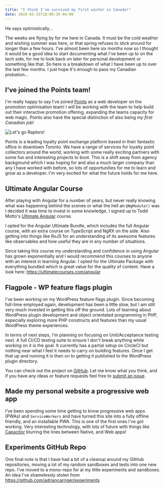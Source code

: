 ```yaml
---
title: "I think I’ve survived my first winter in Canada!"
date: 2019-03-25T18:09:35-04:00
---
```


He says optimistically...

The weeks are flying by for me here in Canada. It must be the cold weather and wishing summer was here, or that spring refuses to stick around for longer than a few hours. I've almost been here six months now so I thought it would be a good idea to start documenting what I've been up to on the tech side, for me to look back on later for personal development or something like that. So here is a breakdown of what I have been up to over the last few months. I just hope it's enough to pass my Canadian probation...

## I've joined the Points team!

I'm really happy to say I've joined [Points](https://points.com) as a web developer on the promotion optimisation team! I will be working with the team to help build out their interactive promotion offering, expanding the teams capacity for web magic. Points also have the special distinction of also being _my first Canadian job_!

<img src="https://media.giphy.com/media/7JQRVbQqCIv7aQzQ1P/giphy-downsized.gif" alt="Let's go Raptors!" />

Points is a leading loyalty point exchange platform based in their fantastic office in downtown Toronto. We have a range of services for loyalty point collectors around the world, working with some really exciting partners with some fun and interesting projects to boot. This is a shift away from agency background which I was hoping for and also a much larger company than any I have worked with before, so lots of opportunities for me to learn and grow as a developer. I'm very excited for what the future holds for me here.

## Ultimate Angular Course

After playing with Angular for a number of years, but never really knowing what was happening behind the scenes or what the hell an `@NgModule()` was I decided it was time to invest in some knowledge. I signed up to Todd Motto's [Ultimate Angular](https://ultimatecourses.com/angular) course.

I opted for the Angular Ultimate Bundle, which includes the full Angular course, with an extra course on TypeScript and NgRX on the side. Also getting into things like RxJS for an understanding of its awesome features like observables and how useful they are in any number of situations.

Since taking this course my understanding and confidence in using Angular has grown exponentially and I would recommend this courses to anyone with an interest in learning Angular. I opted for the Ultimate Package with everything bundled which is great value for the quality of content. Have a look here: https://ultimatecourses.com/angular

## Flagpole - WP feature flags plugin

I've been working on my WordPress feature flags plugin. Since becoming full-time employed again, development has been a little slow, but I am still very much invested in getting this off the ground. Lots of learning about WordPress plugin development and object orientated programming in PHP, especially exploring more PHP constructs and features than my usual WordPress theme experiences.

In terms of next steps, I'm planning on focusing on Unit/Acceptance testing next. A full CI/CD testing suite to ensure I don't break anything while working on it is the goal. It currently has a partial setup on CircleCI but nothing near what I feel it needs to carry on building features. Once I get that up and running it is then on to getting it published to the WordPress plugin directory.

You can check out the project on [GitHub](https://github.com/jamesrwilliams/flagpole). Let me know what you think, and if you have any ideas or feature requests feel free to [submit an issue](https://github.com/jamesrwilliams/flagpole/issues).

## Made my personal website a progressive web app

I’ve been spending some time getting to know progressive web apps (PWAs) and `ServiceWorkers` and have turned this site into a fully offline friendly, and an installable PWA. This is one of the first ones I've got working. Very interesting technology, with lots of future with things like [Capacitor](https://capacitor.ionicframework.com/) blurring the lines between Native, and Web apps!

## Experiments GitHub Repo

One final note is that I have had a bit of a cleanup around my GitHub repositories, moving a lot of my random sandboxes and tests into one new repo. I've moved to a mono-repo for al my little experiments and sandboxes. An idea I've shamelessly stolen from https://github.com/adriancarriger/experiments
